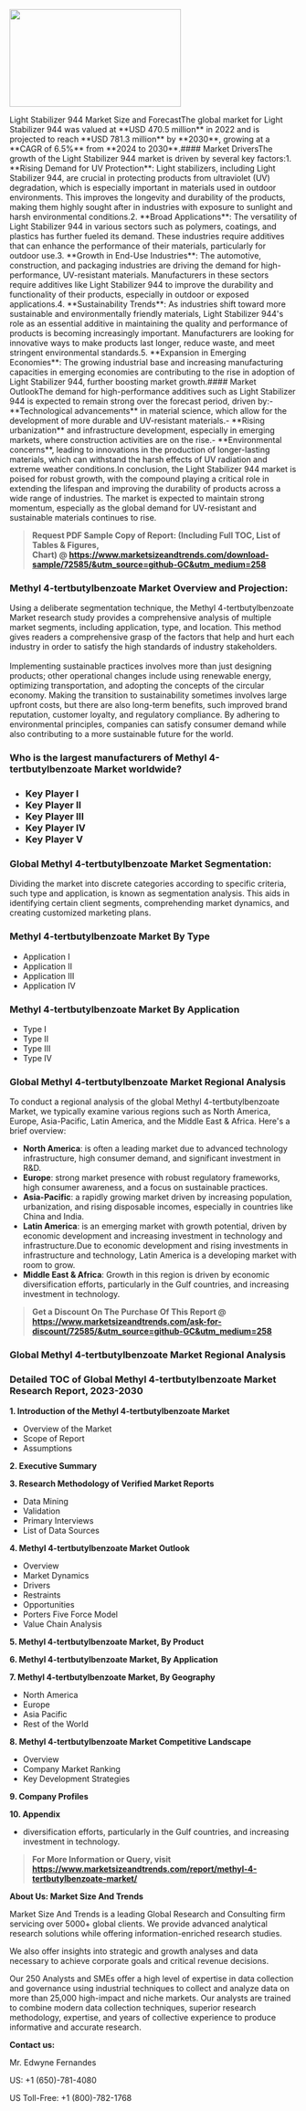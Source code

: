 <p><img class="alignnone size-medium wp-image-20088" src="https://ffe5etoiles.com/wp-content/uploads/2024/12/MST1-300x171.png" alt="" width="300" height="171" /></p>Light Stabilizer 944 Market Size and ForecastThe global market for Light Stabilizer 944 was valued at **USD 470.5 million** in 2022 and is projected to reach **USD 781.3 million** by **2030**, growing at a **CAGR of 6.5%** from **2024 to 2030**.#### Market DriversThe growth of the Light Stabilizer 944 market is driven by several key factors:1. **Rising Demand for UV Protection**: Light stabilizers, including Light Stabilizer 944, are crucial in protecting products from ultraviolet (UV) degradation, which is especially important in materials used in outdoor environments. This improves the longevity and durability of the products, making them highly sought after in industries with exposure to sunlight and harsh environmental conditions.2. **Broad Applications**: The versatility of Light Stabilizer 944 in various sectors such as polymers, coatings, and plastics has further fueled its demand. These industries require additives that can enhance the performance of their materials, particularly for outdoor use.3. **Growth in End-Use Industries**: The automotive, construction, and packaging industries are driving the demand for high-performance, UV-resistant materials. Manufacturers in these sectors require additives like Light Stabilizer 944 to improve the durability and functionality of their products, especially in outdoor or exposed applications.4. **Sustainability Trends**: As industries shift toward more sustainable and environmentally friendly materials, Light Stabilizer 944's role as an essential additive in maintaining the quality and performance of products is becoming increasingly important. Manufacturers are looking for innovative ways to make products last longer, reduce waste, and meet stringent environmental standards.5. **Expansion in Emerging Economies**: The growing industrial base and increasing manufacturing capacities in emerging economies are contributing to the rise in adoption of Light Stabilizer 944, further boosting market growth.#### Market OutlookThe demand for high-performance additives such as Light Stabilizer 944 is expected to remain strong over the forecast period, driven by:- **Technological advancements** in material science, which allow for the development of more durable and UV-resistant materials.- **Rising urbanization** and infrastructure development, especially in emerging markets, where construction activities are on the rise.- **Environmental concerns**, leading to innovations in the production of longer-lasting materials, which can withstand the harsh effects of UV radiation and extreme weather conditions.In conclusion, the Light Stabilizer 944 market is poised for robust growth, with the compound playing a critical role in extending the lifespan and improving the durability of products across a wide range of industries. The market is expected to maintain strong momentum, especially as the global demand for UV-resistant and sustainable materials continues to rise.</p><blockquote id="" class=""><strong>Request PDF Sample Copy of Report: (Including Full TOC, List of Tables &amp; Figures, Chart)&nbsp;@&nbsp;<strong><a href="https://www.marketsizeandtrends.com/download-sample/72585/&utm_source=github-GC&utm_medium=258" target="_blank">https://www.marketsizeandtrends.com/download-sample/72585/&utm_source=github-GC&utm_medium=258</a></strong></strong></blockquote><h3 id="" class="">Methyl 4-tertbutylbenzoate Market&nbsp;Overview and Projection:</h3><p id="" class="">Using a deliberate segmentation technique, the Methyl 4-tertbutylbenzoate Market research study provides a comprehensive analysis of multiple market segments, including application, type, and location. This method gives readers a comprehensive grasp of the factors that help and hurt each industry in order to satisfy the high standards of industry stakeholders. <br /> <br />Implementing sustainable practices involves more than just designing products; other operational changes include using renewable energy, optimizing transportation, and adopting the concepts of the circular economy. Making the transition to sustainability sometimes involves large upfront costs, but there are also long-term benefits, such improved brand reputation, customer loyalty, and regulatory compliance. By adhering to environmental principles, companies can satisfy consumer demand while also contributing to a more sustainable future for the world.</p><h3 id="" class="">Who is the largest manufacturers of&nbsp;Methyl 4-tertbutylbenzoate Market worldwide?</h3><h3 class=""><p><ul><li>Key Player I </li><li> Key Player II </li><li> Key Player III </li><li> Key Player IV </li><li> Key Player V</li></ul></p></h3><h3 id="" class="">Global&nbsp;Methyl 4-tertbutylbenzoate Market Segmentation:</h3><p id="" class="">Dividing the market into discrete categories according to specific criteria, such type and application, is known as segmentation analysis. This aids in identifying certain client segments, comprehending market dynamics, and creating customized marketing plans.</p><h3 id="" class="">Methyl 4-tertbutylbenzoate Market&nbsp;By Type</h3><p><p><ul><li>Application I</li><li> Application II</li><li> Application III</li><li> Application IV</p></li></ul></p></p><h3 id="" class="">Methyl 4-tertbutylbenzoate Market&nbsp;By Application</h3><p class=""><p><ul><li>Type I</li><li> Type II</li><li> Type III</li><li> Type IV</li></ul></p></p><h3 id="" class="">Global Methyl 4-tertbutylbenzoate Market Regional Analysis</h3><p id="" class="">To conduct a regional analysis of the global Methyl 4-tertbutylbenzoate Market, we typically examine various regions such as North America, Europe, Asia-Pacific, Latin America, and the Middle East &amp; Africa. Here's a brief overview:</p><ul><li><strong>North America</strong>: is often a leading market due to advanced technology infrastructure, high consumer demand, and significant investment in R&amp;D.</li><li><strong>Europe</strong>: strong market presence with robust regulatory frameworks, high consumer awareness, and a focus on sustainable practices.</li><li><strong>Asia-Pacific</strong>: a rapidly growing market driven by increasing population, urbanization, and rising disposable incomes, especially in countries like China and India.</li><li><strong>Latin America</strong>: is an emerging market with growth potential, driven by economic development and increasing investment in technology and infrastructure.Due to economic development and rising investments in infrastructure and technology, Latin America is a developing market with room to grow.</li><li><strong>Middle East &amp; Africa</strong>: Growth in this region is driven by economic diversification efforts, particularly in the Gulf countries, and increasing investment in technology.</li></ul><blockquote id="" class=""><strong>Get a Discount On The Purchase Of This Report @ <strong><a href="https://www.marketsizeandtrends.com/ask-for-discount/72585/&utm_source=github-GC&utm_medium=258" target="_blank">https://www.marketsizeandtrends.com/ask-for-discount/72585/&utm_source=github-GC&utm_medium=258</a></strong></strong></blockquote><h3 id="" class="">Global Methyl 4-tertbutylbenzoate Market Regional Analysis</h3><h3 id="" class="">Detailed TOC of Global Methyl 4-tertbutylbenzoate Market Research Report, 2023-2030</h3><p id="" class=""><strong>1. Introduction of the Methyl 4-tertbutylbenzoate Market</strong></p><ul><li>Overview of the Market</li><li>Scope of Report</li><li>Assumptions</li></ul><p id="" class=""><strong>2. Executive Summary</strong></p><p id="" class=""><strong>3. Research Methodology of Verified Market Reports</strong></p><ul><li>Data Mining</li><li>Validation</li><li>Primary Interviews</li><li>List of Data Sources</li></ul><p id="" class=""><strong>4. Methyl 4-tertbutylbenzoate Market Outlook</strong></p><ul><li>Overview</li><li>Market Dynamics</li><li>Drivers</li><li>Restraints</li><li>Opportunities</li><li>Porters Five Force Model</li><li>Value Chain Analysis</li></ul><p id="" class=""><strong>5. Methyl 4-tertbutylbenzoate Market, By Product</strong></p><p id="" class=""><strong>6. Methyl 4-tertbutylbenzoate Market, By Application</strong></p><p id="" class=""><strong>7. Methyl 4-tertbutylbenzoate Market, By Geography</strong></p><ul><li>North America</li><li>Europe</li><li>Asia Pacific</li><li>Rest of the World</li></ul><p id="" class=""><strong>8. Methyl 4-tertbutylbenzoate Market Competitive Landscape</strong></p><ul><li>Overview</li><li>Company Market Ranking</li><li>Key Development Strategies</li></ul><p id="" class=""><strong>9. Company Profiles</strong></p><p id="" class=""><strong>10. Appendix</strong></p><ul><li>diversification efforts, particularly in the Gulf countries, and increasing investment in technology.</li></ul><blockquote id="" class=""><strong>For More Information or Query, visit <strong><strong><a href="https://www.marketsizeandtrends.com/report/methyl-4-tertbutylbenzoate-market/" target="_blank">https://www.marketsizeandtrends.com/report/methyl-4-tertbutylbenzoate-market/</a></strong></strong></strong></blockquote><p id="" class=""><strong>About Us: Market Size And Trends</strong></p><p id="" class="">Market Size And Trends is a leading Global Research and Consulting firm servicing over 5000+ global clients. We provide advanced analytical research solutions while offering information-enriched research studies.</p><p id="" class="">We also offer insights into strategic and growth analyses and data necessary to achieve corporate goals and critical revenue decisions.</p><p id="" class="">Our 250 Analysts and SMEs offer a high level of expertise in data collection and governance using industrial techniques to collect and analyze data on more than 25,000 high-impact and niche markets. Our analysts are trained to combine modern data collection techniques, superior research methodology, expertise, and years of collective experience to produce informative and accurate research.</p><p id="" class=""><strong>Contact us:</strong></p><p id="" class="">Mr. Edwyne Fernandes</p><p id="" class="">US: +1 (650)-781-4080</p><p id="" class="">US Toll-Free: +1 (800)-782-1768</p>
